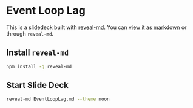 # Event Loop Lag

This is a slidedeck built with [reveal-md](https://www.npmjs.com/package/reveal-md). You can [view it as markdown](./EventLoopLag.md) or through `reveal-md`.

## Install `reveal-md`

~~~bash
npm install -g reveal-md
~~~

## Start Slide Deck

~~~bash
reveal-md EventLoopLag.md --theme moon
~~~

